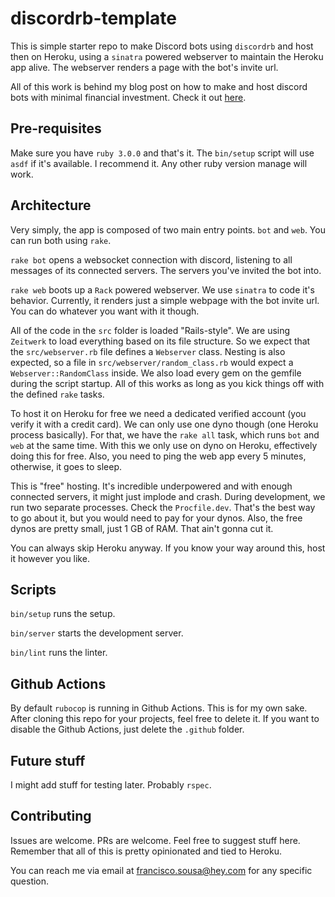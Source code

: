# discordrb-template

This is simple starter repo to make Discord bots using `discordrb` and host then on Heroku, using a `sinatra` powered webserver to maintain the Heroku app alive. The webserver renders a page with the bot's invite url.

All of this work is behind my blog post on how to make and host discord bots with minimal financial investment. Check it out [here](https://jfranciscosousa.com/blog/posts/building-and-hosting-discord-bots).

## Pre-requisites

Make sure you have `ruby 3.0.0` and that's it. The `bin/setup` script will use `asdf` if it's available. I recommend it. Any other ruby version manage will work.

## Architecture

Very simply, the app is composed of two main entry points. `bot` and `web`. You can run both using `rake`.

`rake bot` opens a websocket connection with discord, listening to all messages of its connected servers. The servers you've invited the bot into.

`rake web` boots up a `Rack` powered webserver. We use `sinatra` to code it's behavior. Currently, it renders just a simple webpage with the bot invite url. You can do whatever you want with it though.

All of the code in the `src` folder is loaded "Rails-style". We are using `Zeitwerk` to load everything based on its file structure. So we expect that the `src/webserver.rb` file defines a `Webserver` class. Nesting is also expected, so a file in `src/webserver/random_class.rb` would expect a `Webserver::RandomClass` inside. We also load every gem on the gemfile during the script startup. All of this works as long as you kick things off with the defined `rake` tasks.

To host it on Heroku for free we need a dedicated verified account (you verify it with a credit card). We can only use one dyno though (one Heroku process basically). For that, we have the `rake all` task, which runs `bot` and `web` at the same time. With this we only use on dyno on Heroku, effectively doing this for free. Also, you need to ping the web app every 5 minutes, otherwise, it goes to sleep.

This is "free" hosting. It's incredible underpowered and with enough connected servers, it might just implode and crash. During development, we run two separate processes. Check the `Procfile.dev`. That's the best way to go about it, but you would need to pay for your dynos. Also, the free dynos are pretty small, just 1 GB of RAM. That ain't gonna cut it.

You can always skip Heroku anyway. If you know your way around this, host it however you like.

## Scripts

`bin/setup` runs the setup.

`bin/server` starts the development server.

`bin/lint` runs the linter.

## Github Actions

By default `rubocop` is running in Github Actions. This is for my own sake. After cloning this repo for your projects, feel free to delete it. If you want to disable the Github Actions, just delete the `.github` folder.

## Future stuff

I might add stuff for testing later. Probably `rspec`.

## Contributing

Issues are welcome. PRs are welcome. Feel free to suggest stuff here. Remember that all of this is pretty opinionated and tied to Heroku.

You can reach me via email at [francisco.sousa@hey.com](mailto:francisco.sousa@hey.com) for any specific question.
